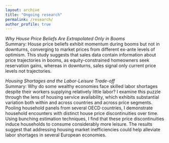 ```yaml
---
layout: archive
title: "Ongoing research"
permalink: /research/
author_profile: true
---
```


*Why House Price Beliefs Are Extrapolated Only in Booms* \
Summary: House price beliefs exhibit momentum during booms but not in downturns, converging to market prices from different ex-ante levels of optimism. This study suggests that sales data contain information about price trajectories in booms, as equity-constrained homeowners seek reservation gains, whereas in downturns, sales signal only current price levels not trajectories.

*Housing Shortages and the Labor-Leisure Trade-off*\
Summary: Why do some wealthy economies face skilled labor shortages despite their workers supplying relatively little labor? I examine this puzzle through the lens of housing service availability, which exhibits substantial variation both within and across countries and across price segments. Pooling household panels from several OECD countries, I demonstrate household encounters with distinct house price discontinuities over time. Using bunching estimation techniques, I find that these price discontinuities induce households to consume considerably more leisure. The results suggest that addressing housing market inefficiencies could help alleviate labor shortages in several European economies.